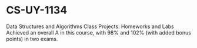 # CS-UY-1134
Data Structures and Algorithms
Class Projects: Homeworks and Labs 
Achieved an overall A in this course, with 98% and 102% (with added bonus points) in two exams. 
